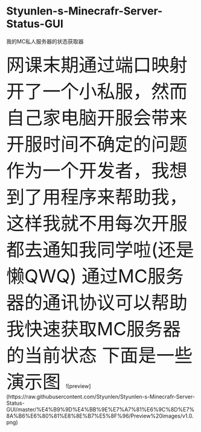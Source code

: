 # Styunlen-s-Minecrafr-Server-Status-GUI
我的MC私人服务器的状态获取器

<font size=24>
网课末期通过端口映射开了一个小私服，然而自己家电脑开服会带来开服时间不确定的问题
作为一个开发者，我想到了用程序来帮助我，这样我就不用每次开服都去通知我同学啦(还是懒QWQ)
通过MC服务器的通讯协议可以帮助我快速获取MC服务器的当前状态
下面是一些演示图
</font>
![preview](https://raw.githubusercontent.com/Styunlen/Styunlen-s-Minecrafr-Server-Status-GUI/master/%E4%B9%9D%E4%BB%9E%E7%A7%81%E6%9C%8D%E7%8A%B6%E6%80%81%E8%8E%B7%E5%8F%96/Preview%20images/v1.0.png)
